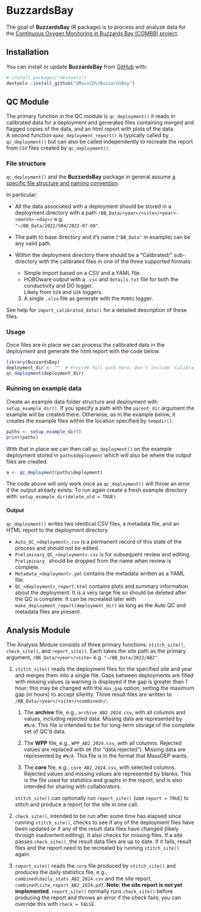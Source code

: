 
<!-- README.md is generated from README.Rmd. Please edit that file -->

# BuzzardsBay

<!-- badges: start -->
<!-- badges: end -->

The goal of **BuzzardsBay** (R package) is to process and analyze data
for the [Continuous Oxygen Monitoring in Buzzards Bay (COMBB)
project](https://www.woodwellclimate.org/project/combb/).

## Installation

You can install or update **BuzzardsBay** from
[GitHub](https://github.com/) with:

``` r
# install.packages("devtools")
devtools::install_github("UMassCDS/BuzzardsBay")
```

## QC Module

The primary function in the QC module is `qc_deployment()` it reads in
calibrated data for a deployment and generates files containing merged
and flagged copies of the data, and an html report with plots of the
data.  
A second function `make_deployment_report()` is typically called by
`qc_deployment()` but can also be called independently to recreate the
report from `CSV` files created by `qc_deployment()`.

### File structure

`qc_deployment()` and the **BuzzardsBay** package in general assume [a
specific file structure and naming
convention](https://docs.google.com/document/d/1kJttcEXzpNNknGwjkVwdYHw9LzZyjJ-FaX0CrU7H7NU).

In particular:

- All the data associated with a deployment should be stored in a
  deployment directory with a path
  `/BB_Data/<year>/<site>/<year>-<month>-<day>/` e.g.  
  `"~/BB_Data/2022/SR4/2022-07-08"`.  
- The path to base directory and it’s name (`"BB_Data"` in example) can
  be any valid path.
- Within the deployment directory there should be a “Calibrated/”
  sub-directory with the calibrated files in one of the three supported
  formats:
  - Simple import based on a CSV and a YAML file.
  - HOBOware output with a `.csv` and `details.txt` file for both the
    conductivity and DO logger.  
    Likely from `U24` and `U26` loggers.

  3.  A single `.xlsx` file as generate with the `MX801` logger.

See help for `import_calibrated_data()` for a detailed description of
these files.

### Usage

Once files are in place we can process the calibrated data in the
deployment and generate the html report with the code below.

``` r
library(BuzzardsBay)
deployment_dir <- ""  # Provide full path here. Don't include `Calibration/`
qc_deployment(deployment_dir)
```

### Running on example data

Create an example data folder structure and deployment with
`setup_example_dir()`. If you specify a path with the `parent_dir`
argument the example will be created there. Otherwise, as in the example
below, it creates the example files within the location specified by
`tempdir()`.

``` r
paths <- setup_example_dir()  
print(paths)
```

With that in place we can then call `qc_deployment()` on the example
deployment stored in `paths$deployment` which will also be where the
output files are created.

``` r
a <- qc_deployment(paths$deployment)
```

The code above will only work once as `qc_deployment()` will throw an
error if the output already exists. To run again create a fresh example
directory with: `setup_example_dir(delete_old = TRUE)`

#### Output

`qc_deployment()` writes two identical CSV files, a metadata file, and
an HTML report to the deployment directory.

- `Auto_QC_<deployment>.csv` is a permanent record of this state of the
  process and should not be edited.
- `Preliminary_QC_<deployment>.csv` is for subsequent review and
  editing. `Preliminary_` should be dropped from the name when review is
  complete.
- `Metadata_<deployment>.yml` contains the metadata written as a YAML
  file.
- `QC_<deployment>_report.html` contains plots and summary information
  about the deployment. It is a very large file so should be deleted
  after the QC is complete. It can be recreated later with
  `make_deployment_report(deployment_dir)` as long as the Auto QC and
  metadata files are present.

## Analysis Module

The Analysis Module consists of three primary functions:
`stitch_site()`, `check_site()`, and `report_site()`. Each takes the
site path as the primary argument, `/BB_Data/<year>/<site>` e.g.
`"~/BB_Data/2022/AB2"`.

1.  `stitch_site()` reads the deployment files for the specified site
    and year and merges them into a single file. Gaps between
    deployments are filled with missing values (a warning is displayed
    if the gap is greater than 1 hour; this may be changed with the
    `max_gap` option, setting the maximum gap (in hours) to accept
    silently. Three result files are written to
    `/BB_Data/<year>/<site>/<combined>/`:

    1.  The **archive** file, e.g., `archive_AB2_2024.csv`, with all
        columns and values, including rejected data. Missing data are
        represented by `#N/A`. This file is intended to be for long-term
        storage of the complete set of QC'd data.

    2.  The **WPP** file, e.g., `WPP_AB2_2024.csv`, with all columns.
        Rejected values are replaced with `DR` (for “data rejected”).
        Missing data are represented by `#N/A`. This file is in the
        format that MassDEP wants.

    3.  The **core** file, e.g., `core_AB2_2024.csv`, with selected
        columns. Rejected values and missing values are represented by
        blanks. This is the file used for statistics and graphs in the
        report, and is also intended for sharing with collaborators.

    `stitch_site()` can optionally run `report_site()` (use
    `report = TRUE`) to stitch and produce a report for the site in one
    call.

2.  `check_site()`, intended to be run after some time has elapsed since
    running `stitch_site()`, checks to see if any of the deployment
    files have been updated or if any of the result data files have
    changed (likely through inadvertent editing). It also checks for
    missing files. If a site passes `check_site()`, the result data
    files are up to date. If it fails, result files and the report need
    to be recreated by running `stitch_site()` again.

3.  `report_site()` reads the `core` file produced by `stitch_site()`
    and produces the daily statistics file, e.g.,
    `combined\daily_stats_AB2_2024.csv` and the site report,
    `combined\site_report_AB2_2024.pdf`. **Note: the site report is not
    yet implemented**. `report_site()` normally runs `check_site()`
    before producing the report and throws an error if the check fails;
    you can override this with `check = FALSE`.
